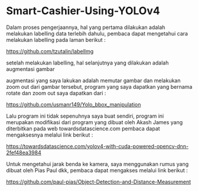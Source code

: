 # Smart-Cashier-Using-YOLOv4

Dalam proses pengerjaannya, hal yang pertama dilakukan adalah melakukan labelling data terlebih dahulu, pembaca dapat mengetahui cara melakukan labelling pada laman berikut :

https://github.com/tzutalin/labelImg

setelah melakukan labelling, hal selanjutnya yang dilakukan adalah augmentasi gambar

augmentasi yang saya lakukan adalah memutar gambar dan melakukan zoom out dari gambar tersebut, program yang saya dapatkan yang bernama rotate dan zoom out saya dapatkan dari :

https://github.com/usmanr149/Yolo_bbox_manipulation

Lalu program ini tidak sepenuhnya saya buat sendiri, program ini merupakan modifikasi dari program yang dibuat oleh Akash James yang diterbitkan pada web towardsdatascience.com
pembaca dapat mengaksesnya melalui link berikut :

https://towardsdatascience.com/yolov4-with-cuda-powered-opencv-dnn-2fef48ea3984

Untuk mengetahui jarak benda ke kamera, saya menggunakan rumus yang dibuat oleh Pias Paul dkk, pembaca dapat mengakses melalui link berikut :

https://github.com/paul-pias/Object-Detection-and-Distance-Measurement

